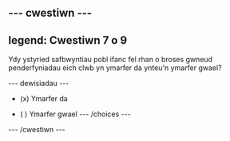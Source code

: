 --- cwestiwn ---
---
legend: Cwestiwn 7 o 9
---

Ydy ystyried safbwyntiau pobl ifanc fel rhan o broses gwneud penderfyniadau eich clwb yn ymarfer da ynteu'n ymarfer gwael?

--- dewisiadau ---
- (x) Ymarfer da

- ( ) Ymarfer gwael --- /choices ---

--- /cwestiwn ---
